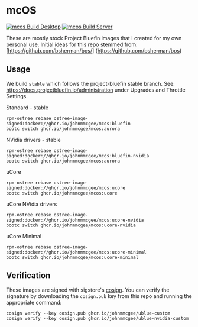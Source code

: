 # mcOS

[![mcos Build Desktop](https://github.com/johnmmcgee/mcos/actions/workflows/build-desktop.yml/badge.svg)](https://github.com/johnmmcgee/mcos/actions/workflows/build-desktop.yml)
[![mcos Build Server](https://github.com/johnmmcgee/mcos/actions/workflows/build-server.yml/badge.svg)](https://github.com/johnmmcgee/mcos/actions/workflows/build-server.yml)


These are mostly stock Project Bluefin images that I created for my own personal use.
Initial ideas for this repo stemmed from:
[https://github.com/bsherman/bos/] (https://github.com/bsherman/bos)


## Usage

We build `stable` which follows the project-bluefin stable branch. 
See: https://docs.projectbluefin.io/administration under Upgrades and Throttle Settings. 

  Standard - stable
  
    rpm-ostree rebase ostree-image-signed:docker://ghcr.io/johnmmcgee/mcos:bluefin
    bootc switch ghcr.io/johnmmcgee/mcos:aurora

  NVidia drivers - stable
  
    rpm-ostree rebase ostree-image-signed:docker://ghcr.io/johnmmcgee/mcos:bluefin-nvidia
    bootc switch ghcr.io/johnmmcgee/mcos:aurora

  uCore
  
    rpm-ostree rebase ostree-image-signed:docker://ghcr.io/johnmmcgee/mcos:ucore
    bootc switch ghcr.io/johnmmcgee/mcos:ucore

  uCore NVidia drivers
  
    rpm-ostree rebase ostree-image-signed:docker://ghcr.io/johnmmcgee/mcos:ucore-nvidia
    bootc switch ghcr.io/johnmmcgee/mcos:ucore-nvidia

  uCore Minimal

    rpm-ostree rebase ostree-image-signed:docker://ghcr.io/johnmmcgee/mcos:ucore-minimal
    bootc switch ghcr.io/johnmmcgee/mcos:ucore-minimal



## Verification

These images are signed with sigstore's [cosign](https://docs.sigstore.dev/cosign/overview/). You can verify the signature by downloading the `cosign.pub` key from this repo and running the appropriate command:

    cosign verify --key cosign.pub ghcr.io/johnmmcgee/ublue-custom
    cosign verify --key cosign.pub ghcr.io/johnmmcgee/ublue-nvidia-custom
